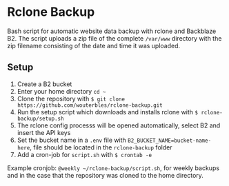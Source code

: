 # Rclone Backup
Bash script for automatic website data backup with rclone and Backblaze B2. The script uploads a zip file of the complete `/var/www` directory with the zip filename consisting of the date and time it was uploaded.

## Setup
1. Create a B2 bucket
2. Enter your home directory `cd ~`
3. Clone the repository with `$ git clone https://github.com/wouterbles/rclone-backup.git`
4. Run the setup script which downloads and installs rclone with `$ rclone-backup/setup.sh`
5. The rclone config processs will be opened automatically, select B2 and insert the API keys
6. Set the bucket name in a `.env` file with `B2_BUCKET_NAME=bucket-name-here`, file should be located in the `rclone-backup` folder
7. Add a cron-job for `script.sh` with `$ crontab -e`

Example cronjob: `@weekly ~/rclone-backup/script.sh`, for weekly backups and in the case that the repository was cloned to the home directory.
